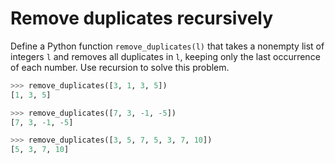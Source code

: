 # Remove duplicates recursively

Define a Python function `remove_duplicates(l)` that takes a nonempty list of integers `l` and removes all duplicates in `l`, keeping only the last occurrence of each number. Use recursion to solve this problem.

```python
>>> remove_duplicates([3, 1, 3, 5])
[1, 3, 5]

>>> remove_duplicates([7, 3, -1, -5])
[7, 3, -1, -5]

>>> remove_duplicates([3, 5, 7, 5, 3, 7, 10])
[5, 3, 7, 10]
```
